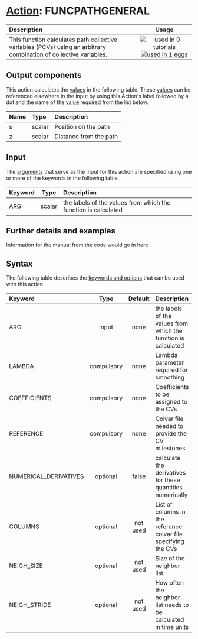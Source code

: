# [Action](actions.md): FUNCPATHGENERAL

| Description    | Usage |
|:--------|:--------:|
| This function calculates path collective variables (PCVs) using an arbitrary combination of collective variables. | ![used in 0 tutorials](https://img.shields.io/badge/tutorials-0-red.svg)[![used in 1 eggs](https://img.shields.io/badge/nest-1-green.svg)](https://www.plumed-nest.org/browse.html?search=FUNCPATHGENERAL) | 

## Output components

This action calculates the [values](pecifying_arguments.html) in the following table.  These [values](pecifying_arguments.html) can be referenced elsewhere in the input by using this Action's label followed by a dot and the name of the [value](pecifying_arguments.html) required from the list below.

| Name | Type | Description |
|:-------|:-----|:-------|
| s | scalar | Position on the path | 
| z | scalar | Distance from the path | 


## Input

The [arguments](specifying_arguments.html) that serve as the input for this action are specified using one or more of the keywords in the following table.

| Keyword |  Type | Description |
|:--------|:------:|:-----------|
| ARG | scalar | the labels of the values from which the function is calculated |


## Further details and examples 
Information for the manual from the code would go in here 
## Syntax 
The following table describes the [keywords and options](parsing.md) that can be used with this action 

| Keyword | Type | Default | Description |
|:-------|:----:|:-------:|:-----------|
| ARG | input | none | the labels of the values from which the function is calculated |
| LAMBDA | compulsory | none | Lambda parameter required for smoothing |
| COEFFICIENTS | compulsory | none | Coefficients to be assigned to the CVs |
| REFERENCE | compulsory | none | Colvar file needed to provide the CV milestones |
| NUMERICAL_DERIVATIVES | optional | false |  calculate the derivatives for these quantities numerically |
| COLUMNS | optional | not used | List of columns in the reference colvar file specifying the CVs |
| NEIGH_SIZE | optional | not used | Size of the neighbor list |
| NEIGH_STRIDE | optional | not used | How often the neighbor list needs to be calculated in time units |
